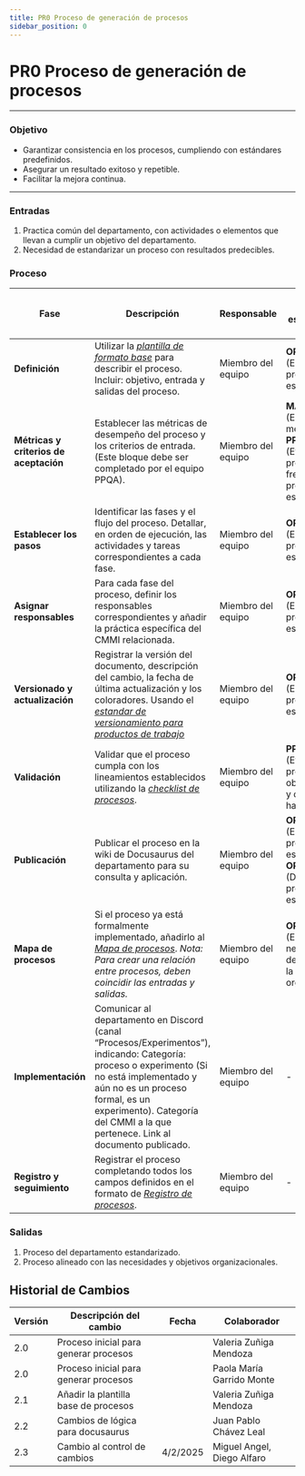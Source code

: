 ```yaml
---
title: PR0 Proceso de generación de procesos
sidebar_position: 0
---
```


# PR0 Proceso de generación de procesos

---

### Objetivo

- Garantizar consistencia en los procesos, cumpliendo con estándares predefinidos.
- Asegurar un resultado exitoso y repetible.
- Facilitar la mejora continua.

---

### Entradas

1. Practica común del departamento, con actividades o elementos que llevan a cumplir un objetivo del departamento.
2. Necesidad de estandarizar un proceso con resultados predecibles.

### Proceso

| Fase                                   | Descripción                                                                                                                                                                                                                                                       | Responsable        | Meta y práctica específica del CMMI                                                                                        |
| -------------------------------------- | ----------------------------------------------------------------------------------------------------------------------------------------------------------------------------------------------------------------------------------------------------------------- | ------------------ | -------------------------------------------------------------------------------------------------------------------------- |
| **Definición**                         | Utilizar la <u>_[plantilla de formato base](/docs/recursos/plantilla-procesos)_</u> para describir el proceso. Incluir: objetivo, entrada y salidas del proceso.                                                                                                  | Miembro del equipo | **OPD, SP 1.1** (Establecer los procesos estándar)                                                                         |
| **Métricas y criterios de aceptación** | Establecer las métricas de desempeño del proceso y los criterios de entrada. (Este bloque debe ser completado por el equipo PPQA).                                                                                                                                | Miembro del equipo | **MA, SP 1.2** (Especificar las medidas), **PPQA, SP 1.1** (Evaluar los procesos frente a los procedimientos establecidos) |
| **Establecer los pasos**               | Identificar las fases y el flujo del proceso. Detallar, en orden de ejecución, las actividades y tareas correspondientes a cada fase.                                                                                                                             | Miembro del equipo | **OPD, SP 1.1** (Establecer los procesos estándar)                                                                         |
| **Asignar responsables**               | Para cada fase del proceso, definir los responsables correspondientes y añadir la práctica específica del CMMI relacionada.                                                                                                                                       | Miembro del equipo | **OPD, SP 1.1** (Establecer los procesos estándar)                                                                         |
| **Versionado y actualización**         | Registrar la versión del documento, descripción del cambio, la fecha de última actualización y los coloradores. Usando el <u>_[estandar de versionamiento para productos de trabajo](/docs/guias/standards/versionamiento-productos-trabajo)_</u>                 | Miembro del equipo | **OPD, SP 1.1** (Establecer los procesos estándar)                                                                         |
| **Validación**                         | Validar que el proceso cumpla con los lineamientos establecidos utilizando la <u>_[checklist de procesos](/docs/recursos/CL1-Checklist-Procesos)_</u>.                                                                                                            | Miembro del equipo | **PPQA, SP 1.2** (Evaluar productos objetivamente y documentar hallazgos)                                                  |
| **Publicación**                        | Publicar el proceso en la wiki de Docusaurus del departamento para su consulta y aplicación.                                                                                                                                                                      | Miembro del equipo | **OPD, SP 1.1** (Establecer los procesos estándar), **OPF, SP 3.2** (Desplegar los procesos estándar)                      |
| **Mapa de procesos**                   | Si el proceso ya está formalmente implementado, añadirlo al <u>_[Mapa de procesos](/docs/intro/mapa-procesos)_</u>. _Nota: Para crear una relación entre procesos, deben coincidir las entradas y salidas._                                                       | Miembro del equipo | **OPF, SP 1.1** (Establecer las necesidades de proceso de la organización)                                                 |
| **Implementación**                     | Comunicar al departamento en Discord (canal “Procesos/Experimentos”), indicando: Categoría: proceso o experimento (Si no está implementado y aún no es un proceso formal, es un experimento). Categoría del CMMI a la que pertenece. Link al documento publicado. | Miembro del equipo | -                                                                                                                          |
| **Registro y seguimiento**             | Registrar el proceso completando todos los campos definidos en el formato de <u>_[Registro de procesos](https://docs.google.com/spreadsheets/d/18SHmBFPBfMzNBGKS2MCTInfWZjIuCaOdzfeRAsxTqlY/edit?usp=sharing)_</u>.                                               | Miembro del equipo | -                                                                                                                          |

### Salidas

1. Proceso del departamento estandarizado.
2. Proceso alineado con las necesidades y objetivos organizacionales.

## Historial de Cambios

| Versión | Descripción del cambio                | Fecha    | Colaborador                |
| ------- | ------------------------------------- | -------- | -------------------------- |
| 2.0     | Proceso inicial para generar procesos |          | Valeria Zuñiga Mendoza     |
| 2.0     | Proceso inicial para generar procesos |          | Paola María Garrido Monte  |
| 2.1     | Añadir la plantilla base de procesos  |          | Valeria Zuñiga Mendoza     |
| 2.2     | Cambios de lógica para docusaurus     |          | Juan Pablo Chávez Leal     |
| 2.3     | Cambio al control de cambios          | 4/2/2025 | Miguel Angel, Diego Alfaro |
